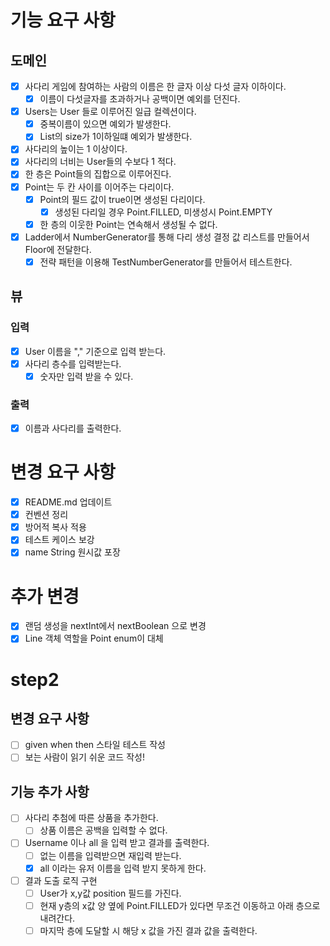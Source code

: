 
# 기능 요구 사항


## 도메인
- [X] 사다리 게임에 참여하는 사람의 이름은 한 글자 이상 다섯 글자 이하이다.
  - [X] 이름이 다섯글자를 초과하거나 공백이면 예외를 던진다.
- [X] Users는 User 들로 이루어진 일급 컬렉션이다.
  - [X] 중복이름이 있으면 예외가 발생한다.
  - [X] List<User>의 size가 1이하일떄 예외가 발생한다.
- [X] 사다리의 높이는 1 이상이다.
- [X] 사다리의 너비는 User들의 수보다 1 적다.
- [X] 한 층은 Point들의 집합으로 이루어진다.
- [X] Point는 두 칸 사이를 이어주는 다리이다.
  - [X] Point의 필드 값이 true이면 생성된 다리이다.
    - [X] 생성된 다리일 경우 Point.FILLED, 미생성시 Point.EMPTY
  - [X] 한 층의 이웃한 Point는 연속해서 생성될 수 없다.
- [X] Ladder에서 NumberGenerator를 통해 다리 생성 결정 값 리스트를 만들어서 Floor에 전달한다.
  - [X] 전략 패턴을 이용해 TestNumberGenerator를 만들어서 테스트한다.

## 뷰 

### 입력
- [X] User 이름을 "," 기준으로 입력 받는다.
- [X] 사다리 층수를 입력받는다.
  - [X] 숫자만 입력 받을 수 있다.

### 출력
- [X] 이름과 사다리를 출력한다.


# 변경 요구 사항

- [X] README.md 업데이트
- [X] 컨벤션 정리
- [X] 방어적 복사 적용
- [X] 테스트 케이스 보강
- [X] name String 원시값 포장

# 추가 변경

- [X] 랜덤 생성을 nextInt에서 nextBoolean 으로 변경
- [X] Line 객체 역할을 Point enum이 대체

# step2

## 변경 요구 사항

- [ ] given when then 스타일 테스트 작성
- [ ] 보는 사람이 읽기 쉬운 코드 작성!

## 기능 추가 사항

- [ ] 사다리 추첨에 따른 상품을 추가한다.
  - [ ] 상품 이름은 공백을 입력할 수 없다.
- [ ] Username 이나 all 을 입력 받고 결과를 출력한다.
  - [ ] 없는 이름을 입력받으면 재입력 받는다.
  - [X] all 이라는 유저 이름을 입력 받지 못하게 한다.
- [ ] 결과 도출 로직 구현
  - [ ] User가 x,y값 position 필드를 가진다.
  - [ ] 현재 y층의 x값 양 옆에 Point.FILLED가 있다면 무조건 이동하고 아래 층으로 내려간다.
  - [ ] 마지막 층에 도달할 시 해당 x 값을 가진 결과 값을 출력한다.

